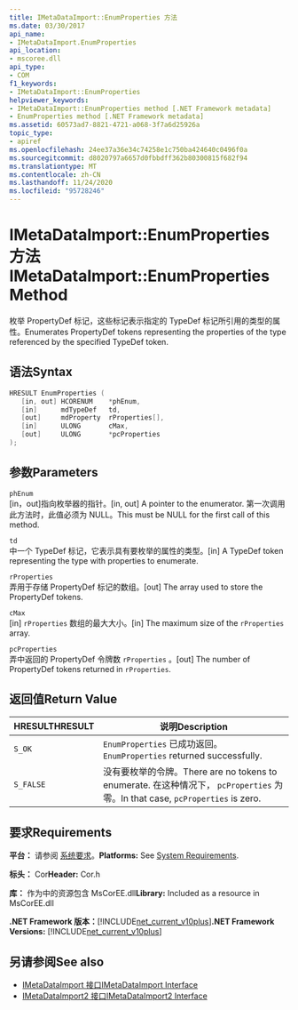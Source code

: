```yaml
---
title: IMetaDataImport::EnumProperties 方法
ms.date: 03/30/2017
api_name:
- IMetaDataImport.EnumProperties
api_location:
- mscoree.dll
api_type:
- COM
f1_keywords:
- IMetaDataImport::EnumProperties
helpviewer_keywords:
- IMetaDataImport::EnumProperties method [.NET Framework metadata]
- EnumProperties method [.NET Framework metadata]
ms.assetid: 60573ad7-8821-4721-a068-3f7a6d25926a
topic_type:
- apiref
ms.openlocfilehash: 24ee37a36e34c74258e1c750ba424640c0496f0a
ms.sourcegitcommit: d8020797a6657d0fbbdff362b80300815f682f94
ms.translationtype: MT
ms.contentlocale: zh-CN
ms.lasthandoff: 11/24/2020
ms.locfileid: "95728246"
---
```

# <a name="imetadataimportenumproperties-method"></a><span data-ttu-id="d1e24-102">IMetaDataImport::EnumProperties 方法</span><span class="sxs-lookup"><span data-stu-id="d1e24-102">IMetaDataImport::EnumProperties Method</span></span>

<span data-ttu-id="d1e24-103">枚举 PropertyDef 标记，这些标记表示指定的 TypeDef 标记所引用的类型的属性。</span><span class="sxs-lookup"><span data-stu-id="d1e24-103">Enumerates PropertyDef tokens representing the properties of the type referenced by the specified TypeDef token.</span></span>  
  
## <a name="syntax"></a><span data-ttu-id="d1e24-104">语法</span><span class="sxs-lookup"><span data-stu-id="d1e24-104">Syntax</span></span>  
  
```cpp  
HRESULT EnumProperties (  
   [in, out] HCORENUM    *phEnum,  
   [in]      mdTypeDef   td,  
   [out]     mdProperty  rProperties[],  
   [in]      ULONG       cMax,  
   [out]     ULONG       *pcProperties  
);  
```  
  
## <a name="parameters"></a><span data-ttu-id="d1e24-105">参数</span><span class="sxs-lookup"><span data-stu-id="d1e24-105">Parameters</span></span>  

 `phEnum`  
 <span data-ttu-id="d1e24-106">[in，out]指向枚举器的指针。</span><span class="sxs-lookup"><span data-stu-id="d1e24-106">[in, out] A pointer to the enumerator.</span></span> <span data-ttu-id="d1e24-107">第一次调用此方法时，此值必须为 NULL。</span><span class="sxs-lookup"><span data-stu-id="d1e24-107">This must be NULL for the first call of this method.</span></span>  
  
 `td`  
 <span data-ttu-id="d1e24-108">中一个 TypeDef 标记，它表示具有要枚举的属性的类型。</span><span class="sxs-lookup"><span data-stu-id="d1e24-108">[in] A TypeDef token representing the type with properties to enumerate.</span></span>  
  
 `rProperties`  
 <span data-ttu-id="d1e24-109">弄用于存储 PropertyDef 标记的数组。</span><span class="sxs-lookup"><span data-stu-id="d1e24-109">[out] The array used to store the PropertyDef tokens.</span></span>  
  
 `cMax`  
 <span data-ttu-id="d1e24-110">[in] `rProperties` 数组的最大大小。</span><span class="sxs-lookup"><span data-stu-id="d1e24-110">[in] The maximum size of the `rProperties` array.</span></span>  
  
 `pcProperties`  
 <span data-ttu-id="d1e24-111">弄中返回的 PropertyDef 令牌数 `rProperties` 。</span><span class="sxs-lookup"><span data-stu-id="d1e24-111">[out] The number of PropertyDef tokens returned in `rProperties`.</span></span>  
  
## <a name="return-value"></a><span data-ttu-id="d1e24-112">返回值</span><span class="sxs-lookup"><span data-stu-id="d1e24-112">Return Value</span></span>  
  
|<span data-ttu-id="d1e24-113">HRESULT</span><span class="sxs-lookup"><span data-stu-id="d1e24-113">HRESULT</span></span>|<span data-ttu-id="d1e24-114">说明</span><span class="sxs-lookup"><span data-stu-id="d1e24-114">Description</span></span>|  
|-------------|-----------------|  
|`S_OK`|<span data-ttu-id="d1e24-115">`EnumProperties` 已成功返回。</span><span class="sxs-lookup"><span data-stu-id="d1e24-115">`EnumProperties` returned successfully.</span></span>|  
|`S_FALSE`|<span data-ttu-id="d1e24-116">没有要枚举的令牌。</span><span class="sxs-lookup"><span data-stu-id="d1e24-116">There are no tokens to enumerate.</span></span> <span data-ttu-id="d1e24-117">在这种情况下， `pcProperties` 为零。</span><span class="sxs-lookup"><span data-stu-id="d1e24-117">In that case, `pcProperties` is zero.</span></span>|  
  
## <a name="requirements"></a><span data-ttu-id="d1e24-118">要求</span><span class="sxs-lookup"><span data-stu-id="d1e24-118">Requirements</span></span>  

 <span data-ttu-id="d1e24-119">**平台：** 请参阅 [系统要求](../../get-started/system-requirements.md)。</span><span class="sxs-lookup"><span data-stu-id="d1e24-119">**Platforms:** See [System Requirements](../../get-started/system-requirements.md).</span></span>  
  
 <span data-ttu-id="d1e24-120">**标头：** Cor</span><span class="sxs-lookup"><span data-stu-id="d1e24-120">**Header:** Cor.h</span></span>  
  
 <span data-ttu-id="d1e24-121">**库：** 作为中的资源包含 MsCorEE.dll</span><span class="sxs-lookup"><span data-stu-id="d1e24-121">**Library:** Included as a resource in MsCorEE.dll</span></span>  
  
 <span data-ttu-id="d1e24-122">**.NET Framework 版本：**[!INCLUDE[net_current_v10plus](../../../../includes/net-current-v10plus-md.md)]</span><span class="sxs-lookup"><span data-stu-id="d1e24-122">**.NET Framework Versions:** [!INCLUDE[net_current_v10plus](../../../../includes/net-current-v10plus-md.md)]</span></span>  
  
## <a name="see-also"></a><span data-ttu-id="d1e24-123">另请参阅</span><span class="sxs-lookup"><span data-stu-id="d1e24-123">See also</span></span>

- [<span data-ttu-id="d1e24-124">IMetaDataImport 接口</span><span class="sxs-lookup"><span data-stu-id="d1e24-124">IMetaDataImport Interface</span></span>](imetadataimport-interface.md)
- [<span data-ttu-id="d1e24-125">IMetaDataImport2 接口</span><span class="sxs-lookup"><span data-stu-id="d1e24-125">IMetaDataImport2 Interface</span></span>](imetadataimport2-interface.md)
